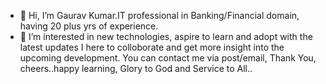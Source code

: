 - 👋 Hi, I’m Gaurav Kumar.IT professional in Banking/Financial domain, having 20 plus yrs of experience.
- 👀 I’m interested in new technologies, aspire to learn and adopt with the latest updates
I here to colloborate and get more insight into the upcoming development.
You can contact me via post/email, Thank You, cheers..happy learning, Glory to God and Service to All..
<!---
Gv-KGithub/Gv-KGithub is a ✨ special ✨ repository because its `README.md` (this file) appears on your GitHub profile.
You can click the Preview link to take a look at your changes.
--->
